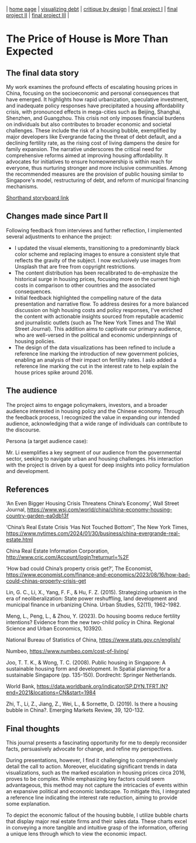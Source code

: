 | [home page](README.md) | [visualizing debt](visualizing-government-debt) | [critique by design](critique-by-design) | [final project I](final-project-part-one) | [final project II](final-project-part-two) | [final project III](final-project-part-three) |

# The Price of House is More Than Expected

## The final data story

My work examines the profound effects of escalating housing prices in China, focusing on the socioeconomic and personal consequences that have emerged. It highlights how rapid urbanization, speculative investment, and inadequate policy responses have precipitated a housing affordability crisis, with pronounced effects in mega-cities such as Beijing, Shanghai, Shenzhen, and Guangzhou. This crisis not only imposes financial burdens on individuals but also contributes to broader economic and societal challenges. These include the risk of a housing bubble, exemplified by major developers like Evergrande facing the threat of debt default, and a declining fertility rate, as the rising cost of living dampens the desire for family expansion. The narrative underscores the critical need for comprehensive reforms aimed at improving housing affordability. It advocates for initiatives to ensure homeownership is within reach for everyone, thus nurturing stronger and more inclusive communities. Among the recommended measures are the provision of public housing similar to Singapore's model, restructuring of debt, and reform of municipal financing mechanisms.

[Shorthand storyboard link](https://carnegiemellon.shorthandstories.com/the-price-of-houses-is-more-than-expected/index.html)

## Changes made since Part II
Following feedback from interviews and further reflection, I implemented several adjustments to enhance the project:

- I updated the visual elements, transitioning to a predominantly black color scheme and replacing images to ensure a consistent style that reflects the gravity of the subject. I now exclusively use images from Unsplash that are free from copyright restrictions.
- The content distribution has been recalibrated to de-emphasize the historical surge in housing prices, focusing more on the current high costs in comparison to other countries and the associated consequences.
- Initial feedback highlighted the compelling nature of the data presentation and narrative flow. To address desires for a more balanced discussion on high housing costs and policy responses, I've enriched the content with actionable insights sourced from reputable academic and journalistic outlets (such as The New York Times and The Wall Street Journal). This addition aims to captivate our primary audience, who are well-versed in the political and economic underpinnings of housing policies.
- The design of the data visualizations has been refined to include a reference line marking the introduction of new government policies, enabling an analysis of their impact on fertility rates. I aslo added a reference line marking the cut in the interest rate to help explain the house prices spike around 2016.  

## The audience
The project aims to engage policymakers, investors, and a broader audience interested in housing policy and the Chinese economy. Through the feedback process, I recognized the value in expanding our intended audience, acknowledging that a wide range of individuals can contribute to the discourse.

Persona (a target audience case): 

Mr. Li exemplifies a key segment of our audience from the governmental sector, seeking to navigate urban and housing challenges. His interaction with the project is driven by a quest for deep insights into policy formulation and development.

## References
‘An Even Bigger Housing Crisis Threatens China’s Economy’, Wall Street Journal, https://www.wsj.com/world/china/china-economy-housing-country-garden-ea0db13f

‘China’s Real Estate Crisis ‘Has Not Touched Bottom’’, The New York Times, https://www.nytimes.com/2024/01/30/business/china-evergrande-real-estate.html

China Real Estate Information Corporation, http://www.cric.com/Account/login?returnurl=%2F 

‘How bad could China’s property crisis get?’, The Economist, https://www.economist.com/finance-and-economics/2023/08/16/how-bad-could-chinas-property-crisis-get

Lin, G. C., Li, X., Yang, F. F., & Hu, F. Z. (2015). Strategizing urbanism in the era of neoliberalization: State power reshuffling, land development and municipal finance in urbanizing China. Urban Studies, 52(11), 1962-1982.

Meng, L., Peng, L., & Zhou, Y. (2023). Do housing booms reduce fertility intentions? Evidence from the new two-child policy in China. Regional Science and Urban Economics, 103920.

National Bureau of Statistics of China, https://www.stats.gov.cn/english/ 

Numbeo, https://www.numbeo.com/cost-of-living/ 

Joo, T. T. K., & Wong, T. C. (2008). Public housing in Singapore: A sustainable housing form and development. In Spatial planning for a sustainable Singapore (pp. 135-150). Dordrecht: Springer Netherlands.

World Bank, https://data.worldbank.org/indicator/SP.DYN.TFRT.IN?end=2021&locations=CN&start=1984

Zhi, T., Li, Z., Jiang, Z., Wei, L., & Sornette, D. (2019). Is there a housing bubble in China?. Emerging Markets Review, 39, 120-132.

## Final thoughts

This journal presents a fascinating opportunity for me to deeply reconsider facts, persuasively advocate for change, and refine my perspectives. 

During presentations, however, I find it challenging to comprehensively detail the call to action. Moreover, elucidating significant trends in data visualizations, such as the marked escalation in housing prices circa 2016, proves to be complex. While emphasizing key factors could seem advantageous, this method may not capture the intricacies of events within an expansive political and economic landscape. To mitigate this, I integrated a reference line indicating the interest rate reduction, aiming to provide some explanation.

To depict the economic fallout of the housing bubble, I utilize bubble charts that display major real estate firms and their sales data. These charts excel in conveying a more tangible and intuitive grasp of the information, offering a unique lens through which to view the economic impact.
